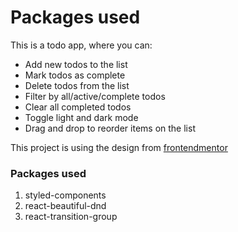 # Packages used

This is a todo app, where you can:

-   Add new todos to the list
-   Mark todos as complete
-   Delete todos from the list
-   Filter by all/active/complete todos
-   Clear all completed todos
-   Toggle light and dark mode
-   Drag and drop to reorder items on the list

This project is using the design from [frontendmentor](https://www.frontendmentor.io/challenges/todo-app-Su1_KokOW)

### Packages used

1. styled-components
2. react-beautiful-dnd
3. react-transition-group
